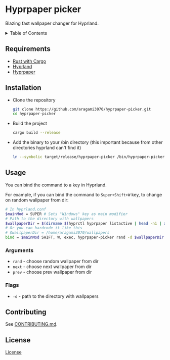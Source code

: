 # Hyprpaper picker

Blazing fast wallpaper changer for Hyprland.

<details>
	<summary>Table of Contents</summary>

* [Requirements](#Requirements)
* [Installation (only manual for now)](#Installation)
* [Usage](#Usage)
* [Arguments](#Arguments)
* [Flags](#Flags)
* [Contributing](#Contributing)
* [License](#License)
</details>


## Requirements

- [Rust with Cargo](https://www.rust-lang.org/tools/install)
- [Hyprland](https://github.com/hyprwm/Hyprland)
- [Hyprpaper](https://github.com/hyprwm/Hyprpaper)

## Installation

* Clone the repository
	```bash
	git clone https://github.com/aragami3070/hyprpaper-picker.git
	cd hyprpaper-picker
	```
* Build the project
	```bash
	cargo build --release
	```
* Add the binary to your /bin directory (this important because from other directories hyprland can't find it)
	```bash
	ln --symbolic target/release/hyprpaper-picker /bin/hyprpaper-picker
	```

## Usage
You can bind the command to a key in Hyprland.

For example, if you can bind the command to `Super+Shift+W` key, to change on random wallpaper from dir:
```bash
# In hyprland.conf
$mainMod = SUPER # Sets "Windows" key as main modifier
# Path to the directory with wallpapers
$wallpaperDir = $(dirname $(hyprctl hyprpaper listactive | head -n1 | awk -F'=' '{print $2}' | awk -F'.' '{print $1"."$2}'))
# Or you can hardcode it like this
# $wallpaperDir = /home/aragami3070/wallpapers
bind = $mainMod SHIFT, W, exec, hyprpaper-picker rand -d $wallpaperDir
```

### Arguments
- `rand` - choose random wallpaper from dir
- `next` - choose next wallpaper from dir
- `prev` - choose prev wallpaper from dir

### Flags
- `-d` - path to the directory with wallpapers

## Contributing

See [CONTRIBUTING.md](CONTRIBUTING.md).

## License

[License](License)
